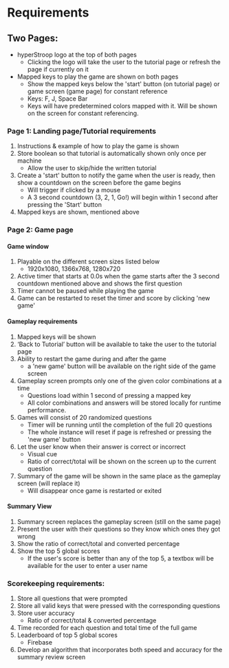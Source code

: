 # Requirements
## Two Pages:
* hyperStroop logo at the top of both pages
    * Clicking the logo will take the user to the tutorial page or refresh the page if currently on it
* Mapped keys to play the game are shown on both pages
    * Show the mapped keys below the 'start' button (on tutorial page) or game screen (game page) for constant reference
    * Keys: F, J, Space Bar
    * Keys will have predetermined colors mapped with it. Will be shown on the screen for constant referencing.
### Page 1: Landing page/Tutorial requirements
1. Instructions & example of how to play the game is shown
2. Store boolean so that tutorial is automatically shown only once per machine
    * Allow the user to skip/hide the written tutorial
3. Create a 'start' button to notify the game when the user is ready, then show a countdown on the screen before the game begins
    * Will trigger if clicked by a mouse
    * A 3 second countdown (3, 2, 1, Go!) will begin within 1 second after pressing the 'Start' button
4. Mapped keys are shown, mentioned above
### Page 2: Game page
#### Game window
1. Playable on the different screen sizes listed below
    * 1920x1080, 1366x768, 1280x720
2. Active timer that starts at 0.0s when the game starts after the 3 second countdown mentioned above and shows the first question
3. Timer cannot be paused while playing the game
4. Game can be restarted to reset the timer and score by clicking 'new game'
#### Gameplay requirements
1. Mapped keys will be shown
2. ‘Back to Tutorial’ button will be available to take the user to the tutorial page
3. Ability to restart the game during and after the game
    * a 'new game' button will be available on the right side of the game screen
4. Gameplay screen prompts only one of the given color combinations at a time
    * Questions load within 1 second of pressing a mapped key
    * All color combinations and answers will be stored locally for runtime performance.
5. Games will consist of 20 randomized questions 
    * Timer will be running until the completion of the full 20 questions
    * The whole instance will reset if page is refreshed or pressing the 'new game' button
6. Let the user know when their answer is correct or incorrect
    * Visual cue
    * Ratio of correct/total will be shown on the screen up to the current question
7. Summary of the game will be shown in the same place as the gameplay screen (will replace it)
    * Will disappear once game is restarted or exited
#### Summary View
1. Summary screen replaces the gameplay screen (still on the same page)
2. Present the user with their questions so they know which ones they got wrong
3. Show the ratio of correct/total and converted percentage
4. Show the top 5 global scores
    * If the user's score is better than any of the top 5, a textbox will be available for the user to enter a user name
### Scorekeeping requirements: 
1. Store all questions that were prompted
2. Store all valid keys that were pressed with the corresponding questions
3. Store user accuracy
    * Ratio of correct/total & converted percentage
4. Time recorded for each question and total time of the full game
5. Leaderboard of top 5 global scores
    * Firebase
6. Develop an algorithm that incorporates both speed and accuracy for the summary review screen
